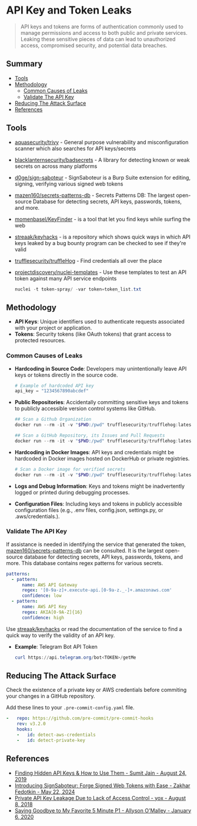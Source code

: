 # API Key and Token Leaks

> API keys and tokens are forms of authentication commonly used to manage permissions and access to both public and private services. Leaking these sensitive pieces of data can lead to unauthorized access, compromised security, and potential data breaches.

## Summary

- [Tools](#tools)
- [Methodology](#methodology)
    - [Common Causes of Leaks](#common-causes-of-leaks)
    - [Validate The API Key](#validate-the-api-key)
- [Reducing The Attack Surface](#reducing-the-attack-surface)
- [References](#references)

## Tools

- [aquasecurity/trivy](https://github.com/aquasecurity/trivy) - General purpose vulnerability and misconfiguration scanner which also searches for API keys/secrets
- [blacklanternsecurity/badsecrets](https://github.com/blacklanternsecurity/badsecrets) - A library for detecting known or weak secrets on across many platforms
- [d0ge/sign-saboteur](https://github.com/d0ge/sign-saboteur) - SignSaboteur is a Burp Suite extension for editing, signing, verifying various signed web tokens
- [mazen160/secrets-patterns-db](https://github.com/mazen160/secrets-patterns-db) - Secrets Patterns DB: The largest open-source Database for detecting secrets, API keys, passwords, tokens, and more.
- [momenbasel/KeyFinder](https://github.com/momenbasel/KeyFinder) - is a tool that let you find keys while surfing the web
- [streaak/keyhacks](https://github.com/streaak/keyhacks) - is a repository which shows quick ways in which API keys leaked by a bug bounty program can be checked to see if they're valid
- [trufflesecurity/truffleHog](https://github.com/trufflesecurity/truffleHog) - Find credentials all over the place
- [projectdiscovery/nuclei-templates](https://github.com/projectdiscovery/nuclei-templates) - Use these templates to test an API token against many API service endpoints

    ```powershell
    nuclei -t token-spray/ -var token=token_list.txt
    ```

## Methodology

- **API Keys**: Unique identifiers used to authenticate requests associated with your project or application.
- **Tokens**: Security tokens (like OAuth tokens) that grant access to protected resources.

### Common Causes of Leaks

- **Hardcoding in Source Code**: Developers may unintentionally leave API keys or tokens directly in the source code.

    ```py
    # Example of hardcoded API key
    api_key = "1234567890abcdef"
    ```

- **Public Repositories**: Accidentally committing sensitive keys and tokens to publicly accessible version control systems like GitHub.

    ```ps1
    ## Scan a Github Organization
    docker run --rm -it -v "$PWD:/pwd" trufflesecurity/trufflehog:latest github --org=trufflesecurity
    
    ## Scan a GitHub Repository, its Issues and Pull Requests
    docker run --rm -it -v "$PWD:/pwd" trufflesecurity/trufflehog:latest github --repo https://github.com/trufflesecurity/test_keys --issue-comments --pr-comments
    ```

- **Hardcoding in Docker Images**: API keys and credentials might be hardcoded in Docker images hosted on DockerHub or private registries.

    ```ps1
    # Scan a Docker image for verified secrets
    docker run --rm -it -v "$PWD:/pwd" trufflesecurity/trufflehog:latest docker --image trufflesecurity/secrets
    ```

- **Logs and Debug Information**: Keys and tokens might be inadvertently logged or printed during debugging processes.

- **Configuration Files**: Including keys and tokens in publicly accessible configuration files (e.g., .env files, config.json, settings.py, or .aws/credentials.).

### Validate The API Key

If assistance is needed in identifying the service that generated the token, [mazen160/secrets-patterns-db](https://github.com/mazen160/secrets-patterns-db) can be consulted. It is the largest open-source database for detecting secrets, API keys, passwords, tokens, and more. This database contains regex patterns for various secrets.

```yaml
patterns:
  - pattern:
      name: AWS API Gateway
      regex: '[0-9a-z]+.execute-api.[0-9a-z._-]+.amazonaws.com'
      confidence: low
  - pattern:
      name: AWS API Key
      regex: AKIA[0-9A-Z]{16}
      confidence: high
```

Use [streaak/keyhacks](https://github.com/streaak/keyhacks) or read the documentation of the service to find a quick way to verify the validity of an API key.

- **Example**: Telegram Bot API Token

    ```ps1
    curl https://api.telegram.org/bot<TOKEN>/getMe
    ```

## Reducing The Attack Surface

Check the existence of a private key or AWS credentials before commiting your changes in a GitHub repository.

Add these lines to your `.pre-commit-config.yaml` file.

```yml
-   repo: https://github.com/pre-commit/pre-commit-hooks
    rev: v3.2.0
    hooks:
    -   id: detect-aws-credentials
    -   id: detect-private-key
```

## References

- [Finding Hidden API Keys & How to Use Them - Sumit Jain - August 24, 2019](https://web.archive.org/web/20191012175520/https://medium.com/@sumitcfe/finding-hidden-api-keys-how-to-use-them-11b1e5d0f01d)
- [Introducing SignSaboteur: Forge Signed Web Tokens with Ease - Zakhar Fedotkin - May 22, 2024](https://portswigger.net/research/introducing-signsaboteur-forge-signed-web-tokens-with-ease)
- [Private API Key Leakage Due to Lack of Access Control - yox - August 8, 2018](https://hackerone.com/reports/376060)
- [Saying Goodbye to My Favorite 5 Minute P1 - Allyson O'Malley - January 6, 2020](https://www.allysonomalley.com/2020/01/06/saying-goodbye-to-my-favorite-5-minute-p1/)
